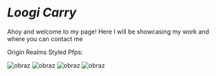 # *Loogi Carry*
Ahoy and welcome to my page!
Here I will be showcasing my work and where you can contact me

Origin Realms Styled Pfps:

![obraz](https://github.com/LoogiCarry/loogi.github.io/assets/84445776/55ee7a17-ab5e-4faa-a524-37e0a82f2530)
![obraz](https://github.com/LoogiCarry/loogi.github.io/assets/84445776/993c2ed7-4454-4877-89c9-4c4af77806eb)
![obraz](https://github.com/LoogiCarry/loogi.github.io/assets/84445776/c09044c9-5a25-473a-9605-d16721be87f3)
![obraz](https://github.com/LoogiCarry/loogi.github.io/assets/84445776/73ad5506-9a2b-4fe2-8cc1-d9dc26688031)
